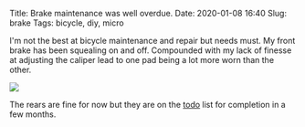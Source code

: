Title: Brake maintenance was well overdue.
Date: 2020-01-08 16:40
Slug: brake
Tags: bicycle, diy, micro

I'm not the best at bicycle maintenance and repair but needs must. My front brake has been squealing on and off. Compounded with my lack of finesse at adjusting the caliper lead to one pad being a lot more worn than the other.

<img src="{static}/media/images/2020-01-08 pads.jpg" class="align-center" loading="lazy" />

The rears are fine for now but they are on the [todo](https://taskwarrior.org/) list for completion in a few months.
